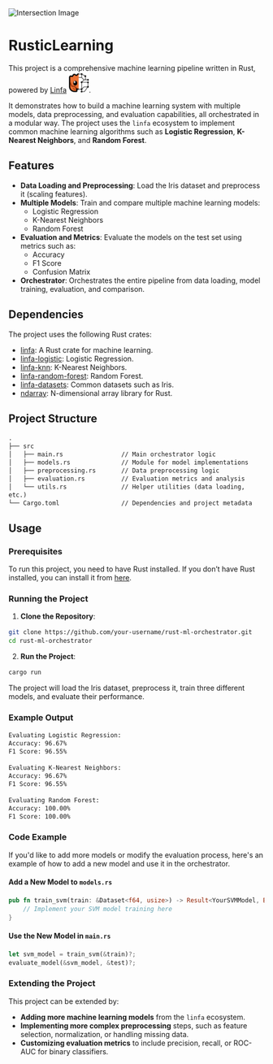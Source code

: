 <img src="assets/rust.png" alt="Intersection Image"/>

# RusticLearning

This project is a comprehensive machine learning pipeline written in Rust, powered by [Linfa](https://github.com/rust-ml/linfa) <img src="assets/mascot.svg" alt="Linfa" width="40"/>. 

It demonstrates how to build a machine learning system with multiple models, data preprocessing, and evaluation capabilities, all orchestrated in a modular way. The project uses the `linfa` ecosystem to implement common machine learning algorithms such as **Logistic Regression**, **K-Nearest Neighbors**, and **Random Forest**.

## Features

- **Data Loading and Preprocessing**: Load the Iris dataset and preprocess it (scaling features).
- **Multiple Models**: Train and compare multiple machine learning models:
  - Logistic Regression
  - K-Nearest Neighbors
  - Random Forest
- **Evaluation and Metrics**: Evaluate the models on the test set using metrics such as:
  - Accuracy
  - F1 Score
  - Confusion Matrix
- **Orchestrator**: Orchestrates the entire pipeline from data loading, model training, evaluation, and comparison.

## Dependencies

The project uses the following Rust crates:
- [linfa](https://crates.io/crates/linfa): A Rust crate for machine learning.
- [linfa-logistic](https://crates.io/crates/linfa-logistic): Logistic Regression.
- [linfa-knn](https://crates.io/crates/linfa-knn): K-Nearest Neighbors.
- [linfa-random-forest](https://crates.io/crates/linfa-random-forest): Random Forest.
- [linfa-datasets](https://crates.io/crates/linfa-datasets): Common datasets such as Iris.
- [ndarray](https://crates.io/crates/ndarray): N-dimensional array library for Rust.

## Project Structure

```plaintext
.
├── src
│   ├── main.rs                // Main orchestrator logic
│   ├── models.rs              // Module for model implementations
│   ├── preprocessing.rs       // Data preprocessing logic
│   ├── evaluation.rs          // Evaluation metrics and analysis
│   └── utils.rs               // Helper utilities (data loading, etc.)
└── Cargo.toml                 // Dependencies and project metadata
```


## Usage

### Prerequisites

To run this project, you need to have Rust installed. If you don’t have Rust installed, you can install it from [here](https://www.rust-lang.org/tools/install).

### Running the Project

1. **Clone the Repository**:

```bash
git clone https://github.com/your-username/rust-ml-orchestrator.git
cd rust-ml-orchestrator
```

2. **Run the Project**:

```bash
cargo run
```

The project will load the Iris dataset, preprocess it, train three different models, and evaluate their performance.

### Example Output

```plaintext
Evaluating Logistic Regression:
Accuracy: 96.67%
F1 Score: 96.55%

Evaluating K-Nearest Neighbors:
Accuracy: 96.67%
F1 Score: 96.55%

Evaluating Random Forest:
Accuracy: 100.00%
F1 Score: 100.00%
```

### Code Example

If you'd like to add more models or modify the evaluation process, here's an example of how to add a new model and use it in the orchestrator.

#### Add a New Model to `models.rs`

```rust
pub fn train_svm(train: &Dataset<f64, usize>) -> Result<YourSVMModel, Box<dyn Error>> {
    // Implement your SVM model training here
}
```

#### Use the New Model in `main.rs`

```rust
let svm_model = train_svm(&train)?;
evaluate_model(&svm_model, &test)?;
```

### Extending the Project

This project can be extended by:
- **Adding more machine learning models** from the `linfa` ecosystem.
- **Implementing more complex preprocessing** steps, such as feature selection, normalization, or handling missing data.
- **Customizing evaluation metrics** to include precision, recall, or ROC-AUC for binary classifiers.
